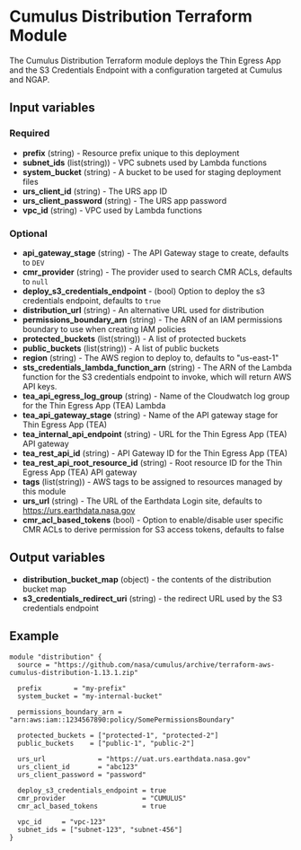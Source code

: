 # Cumulus Distribution Terraform Module

The Cumulus Distribution Terraform module deploys the Thin Egress App and the S3
Credentials Endpoint with a configuration targeted at Cumulus and NGAP.

## Input variables

### Required

- **prefix** (string) - Resource prefix unique to this deployment
- **subnet_ids** (list(string)) - VPC subnets used by Lambda functions
- **system_bucket** (string) - A bucket to be used for staging deployment files
- **urs_client_id** (string) - The URS app ID
- **urs_client_password** (string) - The URS app password
- **vpc_id** (string) - VPC used by Lambda functions

### Optional

- **api_gateway_stage** (string) - The API Gateway stage to create, defaults to `DEV`
- **cmr_provider** (string) - The provider used to search CMR ACLs, defaults to `null`
- **deploy_s3_credentials_endpoint** - (bool) Option to deploy the s3 credentials endpoint, defaults to `true`
- **distribution_url** (string) - An alternative URL used for distribution
- **permissions_boundary_arn** (string) - The ARN of an IAM permissions boundary to use when creating IAM policies
- **protected_buckets** (list(string)) - A list of protected buckets
- **public_buckets** (list(string)) - A list of public buckets
- **region** (string) - The AWS region to deploy to, defaults to "us-east-1"
- **sts_credentials_lambda_function_arn** (string) - The ARN of the Lambda function for the S3 credentials endpoint to invoke, which will return AWS API keys.
- **tea_api_egress_log_group** (string) - Name of the Cloudwatch log group for the Thin Egress App (TEA) Lambda
- **tea_api_gateway_stage** (string) - Name of the API gateway stage for Thin Egress App (TEA)
- **tea_internal_api_endpoint** (string) - URL for the Thin Egress App (TEA) API gateway
- **tea_rest_api_id** (string) - API Gateway ID for the Thin Egress App (TEA)
- **tea_rest_api_root_resource_id** (string) - Root resource ID for the Thin Egress App (TEA) API gateway
- **tags** (list(string)) - AWS tags to be assigned to resources managed by this
  module
- **urs_url** (string) - The URL of the Earthdata Login site, defaults to
  <https://urs.earthdata.nasa.gov>
- **cmr_acl_based_tokens** (bool) - Option to enable/disable user specific CMR ACLs to derive permission for S3 access tokens, defaults to false

## Output variables

- **distribution_bucket_map** (object) - the contents of the distribution bucket map
- **s3_credentials_redirect_uri** (string) - the redirect URL used by the S3
  credentials endpoint

## Example

```hcl
module "distribution" {
  source = "https://github.com/nasa/cumulus/archive/terraform-aws-cumulus-distribution-1.13.1.zip"

  prefix        = "my-prefix"
  system_bucket = "my-internal-bucket"

  permissions_boundary_arn = "arn:aws:iam::1234567890:policy/SomePermissionsBoundary"

  protected_buckets = ["protected-1", "protected-2"]
  public_buckets    = ["public-1", "public-2"]

  urs_url             = "https://uat.urs.earthdata.nasa.gov"
  urs_client_id       = "abc123"
  urs_client_password = "password"

  deploy_s3_credentials_endpoint = true
  cmr_provider                   = "CUMULUS"
  cmr_acl_based_tokens           = true

  vpc_id     = "vpc-123"
  subnet_ids = ["subnet-123", "subnet-456"]
}
```

